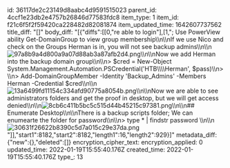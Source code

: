 id: 36117de2c23149d8aabc4d9591515023
parent_id: 4ccf1e23db2e4757b26846d77583fdc8
item_type: 1
item_id: f21c6f5f2f59420ca228482d82081874
item_updated_time: 1642607737562
title_diff: "[]"
body_diff: "[{\"diffs\":[[0,\"re able to login\"],[1,\"; Use PowerView ability Get-DomainGroup to view group membership\\\n\\\nIf we use Nico and check on the Groups Herman is in, you will not see backup admins\\\n\\\n![97a8b9a4d800a9a07d88ab3a87afb2d4.png](:/2993904f26044af3824946238f98bd78)\\\n\\\nNow we add Herman into the backup domain group\\\n\\\n> $cred = New-Object System.Management.Automation.PSCredential('HTB\\\\\\\\Herman', $pass)\\\n> \\\n> Add-DomainGroupMember -Identity 'Backup_Admins' -Members Herman -Credential $cred\\\n\\\n![13a6499fd11154c334afd90775a8054b.png](:/9099b5055e4447dbbb0af140ac3fab59)\\\n\\\nNow we are able to see administrators folders and get the proof in desktop, but we will get access denied\\\n\\\n![8cb6c411b5bc5c515d44b45215c97381.png](:/6e9584ba97a9417094f4464b6f22c4e1)\\\n\\\n## Enumerate Desktop\\\n\\\nThere is a backup scripts folder; We can enumearte the folder for password\\\n\\\n> type * | findstr password \\\n\\\n![30631f26622b8390c5d7a015c29e37da.png](:/2bb7d520a196452a80d9a64ebb6ca1f2)\"]],\"start1\":8182,\"start2\":8182,\"length1\":16,\"length2\":929}]"
metadata_diff: {"new":{},"deleted":[]}
encryption_cipher_text: 
encryption_applied: 0
updated_time: 2022-01-19T15:55:40.176Z
created_time: 2022-01-19T15:55:40.176Z
type_: 13